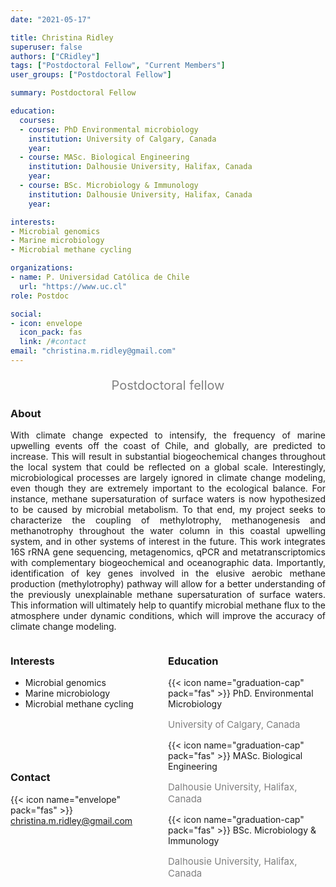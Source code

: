 ```yaml
---
date: "2021-05-17"

title: Christina Ridley
superuser: false
authors: ["CRidley"]
tags: ["Postdoctoral Fellow", "Current Members"]
user_groups: ["Postdoctoral Fellow"]

summary: Postdoctoral Fellow

education:
  courses:
  - course: PhD Environmental microbiology
    institution: University of Calgary, Canada
    year: 
  - course: MASc. Biological Engineering
    institution: Dalhousie University, Halifax, Canada
    year: 
  - course: BSc. Microbiology & Immunology
    institution: Dalhousie University, Halifax, Canada
    year: 

interests:
- Microbial genomics
- Marine microbiology
- Microbial methane cycling

organizations:
- name: P. Universidad Católica de Chile
  url: "https://www.uc.cl"
role: Postdoc

social:
- icon: envelope
  icon_pack: fas
  link: /#contact
email: "christina.m.ridley@gmail.com"
---
```

<p style="color:grey; font-size:20px; text-align:center;"> Postdoctoral fellow </p>

<div style="text-align:justify;">

<h3> About </h3>

With climate change expected to intensify, the frequency of marine upwelling events off the coast of Chile, and globally, are predicted to increase. This will result in substantial biogeochemical changes throughout the local system that could be reflected on a global scale. Interestingly, microbiological processes are largely ignored in climate change modeling, even though they are extremely important to the ecological balance. For instance, methane supersaturation of surface waters is now hypothesized to be caused by microbial metabolism. To that end, my project seeks to characterize the coupling of methylotrophy, methanogenesis and methanotrophy throughout the water column in this coastal upwelling system, and in other systems of interest in the future. This work integrates 16S rRNA gene sequencing, metagenomics, qPCR and metatranscriptomics with complementary biogeochemical and oceanographic data. Importantly, identification of key genes involved in the elusive aerobic methane production (methylotrophy) pathway will allow for a better understanding of the previously unexplainable methane supersaturation of surface waters. This information will ultimately help to quantify microbial methane flux to the atmosphere under dynamic conditions, which will improve the accuracy of climate change modeling.  <br>

</div>

<style>
.column-left{
  float: left;
  width: 50%;
  text-align: left;
}
.column-right{
  float: right;
  width: 50%;
  text-align: left;
}
</style>

<div class="column-left">

<h3> Interests </h3>

- Microbial genomics <br>
- Marine microbiology <br>
- Microbial methane cycling <br>
<br><br><br><br><br>
</div>

<div class="column-right">

<h3> Education </h3>
{{< icon name="graduation-cap" pack="fas" >}} PhD. Environmental Microbiology
<p style="color:grey; font-size:15px;"> University of Calgary, Canada </p>
{{< icon name="graduation-cap" pack="fas" >}} MASc. Biological Engineering
<p style="color:grey; font-size:15px;"> Dalhousie University, Halifax, Canada </p>
{{< icon name="graduation-cap" pack="fas" >}} BSc. Microbiology & Immunology
<p style="color:grey; font-size:15px;"> Dalhousie University, Halifax, Canada </p>

</div>

<br><br><br><br><br><br><br><br>

<h3> Contact </h3>

{{< icon name="envelope" pack="fas" >}} christina.m.ridley@gmail.com

